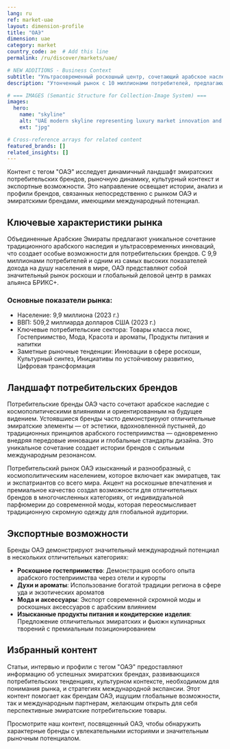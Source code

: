 ```yaml
---
lang: ru
ref: market-uae
layout: dimension-profile
title: "ОАЭ"
dimension: uae
category: market
country_code: ae  # Add this line
permalink: /ru/discover/markets/uae/

# NEW ADDITIONS - Business Context
subtitle: "Ультрасовременный роскошный центр, сочетающий арабское наследие с космополитическими инновациями и глобальной бизнес-связанностью"
description: "Утонченный рынок с 10 миллионами потребителей, предлагающий превосходство в роскошном гостеприимстве, отличительные ароматы и премиальные продукты, вдохновленные Аравией."

# === IMAGES (Semantic Structure for Collection-Image System) ===
images:
  hero:
    name: "skyline"
    alt: "UAE modern skyline representing luxury market innovation and business sophistication"
    ext: "jpg"

# Cross-reference arrays for related content
featured_brands: []
related_insights: []
---
```


Контент с тегом "ОАЭ" исследует динамичный ландшафт эмиратских потребительских брендов, рыночную динамику, культурный контекст и экспортные возможности. Это направление освещает истории, анализ и профили брендов, связанных непосредственно с рынком ОАЭ и эмиратскими брендами, имеющими международный потенциал.

## Ключевые характеристики рынка

Объединенные Арабские Эмираты предлагают уникальное сочетание традиционного арабского наследия и ультрасовременных инноваций, что создает особые возможности для потребительских брендов. С 9,9 миллионами потребителей и одним из самых высоких показателей дохода на душу населения в мире, ОАЭ представляют собой значительный рынок роскоши и глобальный деловой центр в рамках альянса БРИКС+.

### Основные показатели рынка:
- Население: 9,9 миллиона (2023 г.)
- ВВП: 509,2 миллиарда долларов США (2023 г.)
- Ключевые потребительские сектора: Товары класса люкс, Гостеприимство, Мода, Красота и ароматы, Продукты питания и напитки
- Заметные рыночные тенденции: Инновации в сфере роскоши, Культурный синтез, Инициативы по устойчивому развитию, Цифровая трансформация

## Ландшафт потребительских брендов

Потребительские бренды ОАЭ часто сочетают арабское наследие с космополитическими влияниями и ориентированным на будущее видением. Устоявшиеся бренды часто демонстрируют отличительные эмиратские элементы — от эстетики, вдохновленной пустыней, до традиционных принципов арабского гостеприимства — одновременно внедряя передовые инновации и глобальные стандарты дизайна. Это уникальное сочетание создает истории брендов с сильным международным резонансом.

Потребительский рынок ОАЭ изысканный и разнообразный, с космополитическим населением, которое включает как эмиратцев, так и экспатриантов со всего мира. Акцент на роскошные впечатления и премиальное качество создал возможности для отличительных брендов в многочисленных категориях, от индивидуальной парфюмерии до современной моды, которая переосмысливает традиционную скромную одежду для глобальной аудитории.

## Экспортные возможности

Бренды ОАЭ демонстрируют значительный международный потенциал в нескольких отличительных категориях:

- **Роскошное гостеприимство**: Демонстрация особого опыта арабского гостеприимства через отели и курорты
- **Духи и ароматы**: Использование богатой традиции региона в сфере уда и экзотических ароматов
- **Мода и аксессуары**: Экспорт современной скромной моды и роскошных аксессуаров с арабским влиянием
- **Изысканные продукты питания и кондитерские изделия**: Предложение отличительных эмиратских и фьюжн кулинарных творений с премиальным позиционированием

## Избранный контент

Статьи, интервью и профили с тегом "ОАЭ" предоставляют информацию об успешных эмиратских брендах, развивающихся потребительских тенденциях, культурном контексте, необходимом для понимания рынка, и стратегиях международной экспансии. Этот контент помогает как брендам ОАЭ, ищущим глобальные возможности, так и международным партнерам, желающим открыть для себя перспективные эмиратские потребительские товары.

Просмотрите наш контент, посвященный ОАЭ, чтобы обнаружить характерные бренды с увлекательными историями и значительным рыночным потенциалом.

